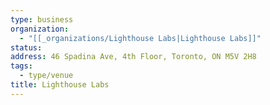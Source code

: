 ```yaml
---
type: business
organization:
  - "[[_organizations/Lighthouse Labs|Lighthouse Labs]]"
status:
address: 46 Spadina Ave, 4th Floor, Toronto, ON M5V 2H8
tags:
  - type/venue
title: Lighthouse Labs
---
```

